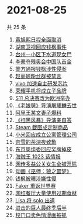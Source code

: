 # 2021-08-25

共 25 条

<!-- BEGIN ZHIHUSEARCH -->
<!-- 最后更新时间 Wed Aug 25 2021 19:06:56 GMT+0800 (China Standard Time) -->
1. [黄旭熙日程全面取消](https://www.zhihu.com/search?q=黄旭熙)
1. [湖南卫视回应钱枫事件](https://www.zhihu.com/search?q=湖南卫视回应)
1. [台州一小区下水道现女尸 ](https://www.zhihu.com/search?q=台州女尸)
1. [李豪夺残奥会中国队首金](https://www.zhihu.com/search?q=李豪)
1. [警方通报钱枫涉性侵案](https://www.zhihu.com/search?q=钱枫)
1. [赵丽颖粉丝群被禁言](https://www.zhihu.com/search?q=赵丽颖粉丝群)
1. [vivo 加速自主研发芯片](https://www.zhihu.com/search?q=vivo芯片)
1. [荣耀手机将成立子品牌](https://www.zhihu.com/search?q=星耀)
1. [S11 总决赛改为欧洲举办](https://www.zhihu.com/search?q=s11全球总决赛)
1. [《老娘舅》导演屠耀麟去世](https://www.zhihu.com/search?q=屠耀麟)
1. [阿里王某文妻子爆料](https://www.zhihu.com/search?q=阿里女员工)
1. [《扫黑风暴》导演亲自答](https://www.zhihu.com/search?q=扫黑风暴)
1. [Steam 截图成定制商品](https://www.zhihu.com/search?q=steam)
1. [小米回应成立公寓管理公司](https://www.zhihu.com/search?q=小米公寓)
1. [奈雪的茶深夜致歉](https://www.zhihu.com/search?q=奈雪的茶)
1. [东京奥组委回应奖牌掉皮](https://www.zhihu.com/search?q=奖牌掉皮)
1. [海贼王 1023 话情报](https://www.zhihu.com/search?q=海贼王)
1. [网传多益公关女生全被开除](https://www.zhihu.com/search?q=多益网络)
1. [动画《巫师：狼之噩梦》](https://www.zhihu.com/search?q=巫师3)
1. [钱枫被曝涉嫌性侵](https://www.zhihu.com/search?q=钱枫)
1. [Faker 重返世界赛](https://www.zhihu.com/search?q=faker)
1. [网红餐厅大量使用过期食材](https://www.zhihu.com/search?q=胖哥俩肉蟹煲)
1. [Lisa 将 solo 出道](https://www.zhihu.com/search?q=Lisa)
1. [进击的巨人最终季后半](https://www.zhihu.com/search?q=进击的巨人)
1. [校门口卖色情漫画被抓](https://www.zhihu.com/search?q=非法出版物)
<!-- END ZHIHUSEARCH -->
